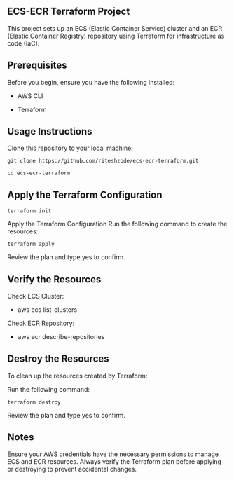 ## ECS-ECR Terraform Project

This project sets up an ECS (Elastic Container Service) cluster and an ECR (Elastic Container Registry) repository using Terraform for infrastructure as code (IaC).

## Prerequisites

Before you begin, ensure you have the following installed:

- AWS CLI

- Terraform

## Usage Instructions

Clone this repository to your local machine:

`git clone https://github.com/riteshzode/ecs-ecr-terraform.git`

`cd ecs-ecr-terraform`

## Apply the Terraform Configuration

`terraform init`

Apply the Terraform Configuration
Run the following command to create the resources:

`terraform apply`

Review the plan and type yes to confirm.


## Verify the Resources
Check ECS Cluster:

- aws ecs list-clusters

Check ECR Repository:
- aws ecr describe-repositories

## Destroy the Resources
To clean up the resources created by Terraform:

Run the following command:

`terraform destroy`

Review the plan and type yes to confirm.

## Notes
Ensure your AWS credentials have the necessary permissions to manage ECS and ECR resources.
Always verify the Terraform plan before applying or destroying to prevent accidental changes.
